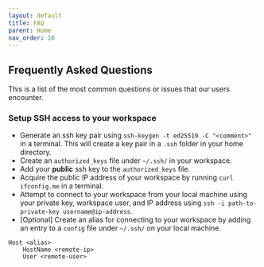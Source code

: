 ```yaml
---
layout: default
title: FAQ
parent: Home
nav_order: 10
---
```


## Frequently Asked Questions

This is a list of the most common questions or issues that our users encounter.

### Setup SSH access to your workspace

- Generate an ssh key pair using `ssh-keygen -t ed25519 -C "<comment>"` in a terminal. This will create a key pair in a `.ssh` folder in your home directory.
- Create an `authorized_keys` file under `~/.ssh/` in your workspace.
- Add your **public** ssh key to the `authorized_keys` file.
- Acquire the public IP address of your workspace by running `curl ifconfig.me` in a terminal.
- Attempt to connect to your workspace from your local machine using your private key, workspace user, and IP address using `ssh -i path-to-private-key username@ip-address`.
- [Optional] Create an alias for connecting to your workspace by adding an entry to a `config` file under `~/.ssh/` on your local machine.

```text
Host <alias>
    HostName <remote-ip>
    User <remote-user>
```
